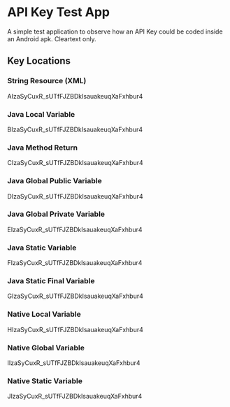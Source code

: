 # API Key Test App
A simple test application to observe how an API Key could be coded inside an Android apk. Cleartext only.

## Key Locations

### String Resource (XML)
AIzaSyCuxR_sUTfFJZBDkIsauakeuqXaFxhbur4

### Java Local Variable
BIzaSyCuxR_sUTfFJZBDkIsauakeuqXaFxhbur4

### Java Method Return
CIzaSyCuxR_sUTfFJZBDkIsauakeuqXaFxhbur4

### Java Global Public Variable
DIzaSyCuxR_sUTfFJZBDkIsauakeuqXaFxhbur4

### Java Global Private Variable
EIzaSyCuxR_sUTfFJZBDkIsauakeuqXaFxhbur4

### Java Static Variable
FIzaSyCuxR_sUTfFJZBDkIsauakeuqXaFxhbur4

### Java Static Final Variable
GIzaSyCuxR_sUTfFJZBDkIsauakeuqXaFxhbur4

### Native Local Variable
HIzaSyCuxR_sUTfFJZBDkIsauakeuqXaFxhbur4

### Native Global Variable
IIzaSyCuxR_sUTfFJZBDkIsauakeuqXaFxhbur4

### Native Static Variable
JIzaSyCuxR_sUTfFJZBDkIsauakeuqXaFxhbur4
